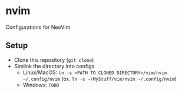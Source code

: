 # nvim

Configurations for NeoVim

## Setup

- Clone this repository (`git clone`)
- Simlink the directory into configs
  - Linux/MacOS: `ln -s <PATH TO CLONED DIRECTORY>/vim/nvim ~/.config/nvim` (ex. `ln -s ~/MyStuff/vim/nvim ~/.config/nvim`)
  - Windows: `TODO`
